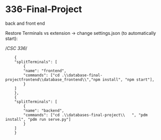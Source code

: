 # 336-Final-Project
back and front end

Restore Terminals vs extension -> change settings.json (to automatically start):

 /*CSC 336*/

        {
        "splitTerminals": [
            {
            "name": "frontend",
            "commands": ["cd .\\database-final-projectfrontend\\database_frontend\\","npm install", "npm start"],
            }
        ]
        },
        {
        "splitTerminals": [
            {
            "name": "backend",
            "commands": ["cd .\\databases-final-project\\   ", "pdm install", "pdm run serve.py"]
            }
        ]
        }

